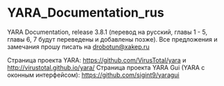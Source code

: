 # YARA_Documentation_rus
YARA Documentation, release 3.8.1 (перевод на русский, главы 1 - 5, главы 6, 7 будут переведены и добавлены позже).
Все предложения и замечания прошу писать на drobotun@xakep.ru

Страница проекта YARA: https://github.com/VirusTotal/yara и http://virustotal.github.io/yara/
Страница проекта YARA Gui (YARA с оконным интерфейсом): https://github.com/sigint9/yaragui
